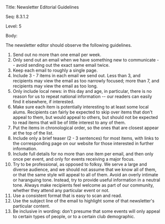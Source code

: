 Title:  Newsletter Editorial Guidelines

Seq:    8.3.1.2

Level:  5

Body:

The newsletter editor should observe the following guidelines. 

1. Send out no more than one email per week. 
2. Only send out an email when we have something new to communicate -- avoid sending out the exact same email twice. 
3. Keep each email to roughly a single page. 
4. Include 3 - 7 items in each email we send out. Less than 3, and recipients may view the email as too narrowly focused; more than 7, and recipients may view the email as too long.
5. Only include local news: in this day and age, in particular, there is no reason for us to repeat national information -- our readers can easily find it elsewhere, if interested. 
6. Make sure each item is potentially interesting to at least some local alums. Recipients can fairly be expected to skip over items that don't appeal to them, but would appeal to others, but should not be expected to read items that will be of little interest to any of them. 
7. Put the items in chronological order, so the ones that are closest appear at the top of the list. 
8. Include only a brief teaser (2 - 3 sentences) for most items, with links to the corresponding page on our website for those interested in further information. 
9. Include full details for no more than one item per email, and then only once per event, and only for events receiving a major focus. 
10. Try to be professional, as opposed to folksy. We serve a large and diverse audience, and we should not assume that we know all of them, or that the same style will appeal to all of them. Avoid an overly intimate or haranguing tone. Instead, try to provide useful information in a neutral tone. Always make recipients feel welcome as part of our community, whether they attend any particular event or not.
11. Use a consistent format that is easy to scan and read. 
12. Use the subject line of the email to highlight some of that newsletter's particular content.
13. Be inclusive in wording: don't presume that some events will only appeal to certain types of people, or to a certain club demographic.

